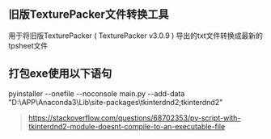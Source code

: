 ## 旧版TexturePacker文件转换工具
用于将旧版TexturePacker ( TexturePacker v3.0.9 ) 导出的txt文件转换成最新的tpsheet文件

## 打包exe使用以下语句

pyinstaller --onefile --noconsole main.py --add-data "D:\APP\Anaconda3\Lib\site-packages\tkinterdnd2;tkinterdnd2"

> https://stackoverflow.com/questions/68702353/py-script-with-tkinterdnd2-module-doesnt-compile-to-an-executable-file

